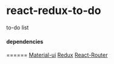 # react-redux-to-do
to-do list

#### dependencies
======
[Material-ui](https://material-ui.com/) 
[Redux](https://redux.js.org/introduction/getting-started)
[React-Router](https://reactrouter.com/web/guides/quick-start)